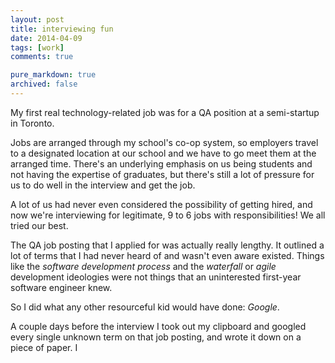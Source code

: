 ```yaml
---
layout: post
title: interviewing fun
date: 2014-04-09
tags: [work]
comments: true

pure_markdown: true
archived: false
---
```


My first real technology-related job was for a QA position at a semi-startup in Toronto. 

Jobs are arranged through my school's co-op system, so employers travel to a designated location at our school and we have to go meet them at the arranged time. There's an underlying emphasis on us being students and not having the expertise of graduates, but there's still a lot of pressure for us to do well in the interview and get the job. 

A lot of us had never even considered the possibility of getting hired, and now we're interviewing for legitimate, 9 to 6 jobs with responsibilities! We all tried our best.

The QA job posting that I applied for was actually really lengthy. It outlined a lot of terms that I had never heard of and wasn't even aware existed. Things like the *software development process* and the *waterfall* or *agile* development ideologies were not things that an uninterested first-year software engineer knew. 

So I did what any other resourceful kid would have done: *Google*. 

A couple days before the interview I took out my clipboard and googled every single unknown term on that job posting, and wrote it down on a piece of paper. I 